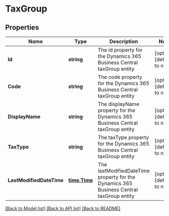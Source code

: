 # TaxGroup

## Properties
Name | Type | Description | Notes
------------ | ------------- | ------------- | -------------
**Id** | **string** | The id property for the Dynamics 365 Business Central taxGroup entity | [optional] [default to null]
**Code** | **string** | The code property for the Dynamics 365 Business Central taxGroup entity | [optional] [default to null]
**DisplayName** | **string** | The displayName property for the Dynamics 365 Business Central taxGroup entity | [optional] [default to null]
**TaxType** | **string** | The taxType property for the Dynamics 365 Business Central taxGroup entity | [optional] [default to null]
**LastModifiedDateTime** | [**time.Time**](time.Time.md) | The lastModifiedDateTime property for the Dynamics 365 Business Central taxGroup entity | [optional] [default to null]

[[Back to Model list]](../README.md#documentation-for-models) [[Back to API list]](../README.md#documentation-for-api-endpoints) [[Back to README]](../README.md)


